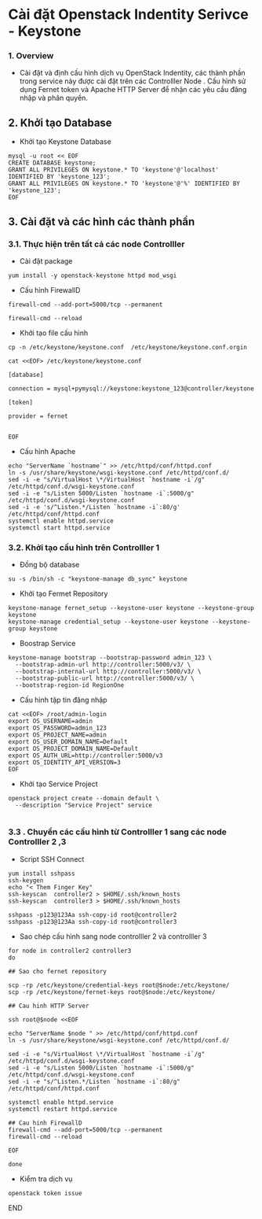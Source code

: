 
# Cài đặt Openstack Indentity Serivce - Keystone


### 1. Overview

- Cài đặt và định cấu hình dịch vụ  OpenStack Indentity, các thành phần trong service này được cài đặt trên các Controlller Node . Cấu hình sử dụng Fernet token  và Apache HTTP Server để nhận các yêu cầu đăng nhập và phân quyền.

## 2. Khởi tạo Database

- Khởi tạo Keystone Database 

```
mysql -u root << EOF
CREATE DATABASE keystone;
GRANT ALL PRIVILEGES ON keystone.* TO 'keystone'@'localhost' IDENTIFIED BY 'keystone_123';
GRANT ALL PRIVILEGES ON keystone.* TO 'keystone'@'%' IDENTIFIED BY 'keystone_123';
EOF
```

## 3. Cài đặt và  các hình các thành phần 


### 3.1. Thực hiện trên tất cả các node Controlller

- Cài đặt package

```
yum install -y openstack-keystone httpd mod_wsgi
```


- Cấu hình FirewallD
```
firewall-cmd --add-port=5000/tcp --permanent 

firewall-cmd --reload
```

- Khởi tạo file cấu hình 
```
cp -n /etc/keystone/keystone.conf  /etc/keystone/keystone.conf.orgin

cat <<EOF> /etc/keystone/keystone.conf

[database]

connection = mysql+pymysql://keystone:keystone_123@controller/keystone

[token]

provider = fernet


EOF

```

- Cấu hình Apache
```
echo "ServerName `hostname`" >> /etc/httpd/conf/httpd.conf
ln -s /usr/share/keystone/wsgi-keystone.conf /etc/httpd/conf.d/
sed -i -e "s/VirtualHost \*/VirtualHost `hostname -i`/g" /etc/httpd/conf.d/wsgi-keystone.conf 
sed -i -e "s/Listen 5000/Listen `hostname -i`:5000/g" /etc/httpd/conf.d/wsgi-keystone.conf 
sed -i -e 's/^Listen.*/Listen `hostname -i`:80/g' /etc/httpd/conf/httpd.conf 
systemctl enable httpd.service
systemctl start httpd.service
```


### 3.2. Khởi tạo cấu hình trên Controlller 1


- Đồng bộ database

```
su -s /bin/sh -c "keystone-manage db_sync" keystone

```

- Khởi tạo Fermet Repository

```
keystone-manage fernet_setup --keystone-user keystone --keystone-group keystone
keystone-manage credential_setup --keystone-user keystone --keystone-group keystone
```

- Boostrap Service

```
keystone-manage bootstrap --bootstrap-password admin_123 \
  --bootstrap-admin-url http://controller:5000/v3/ \
  --bootstrap-internal-url http://controller:5000/v3/ \
  --bootstrap-public-url http://controller:5000/v3/ \
  --bootstrap-region-id RegionOne
```



- Cấu hình tập tin đăng nhập
```
cat <<EOF> /root/admin-login
export OS_USERNAME=admin
export OS_PASSWORD=admin_123
export OS_PROJECT_NAME=admin
export OS_USER_DOMAIN_NAME=Default
export OS_PROJECT_DOMAIN_NAME=Default
export OS_AUTH_URL=http://controller:5000/v3
export OS_IDENTITY_API_VERSION=3
EOF
```

- Khởi tạo Service Project
```
openstack project create --domain default \
  --description "Service Project" service


```

### 3.3 . Chuyển các cấu hình từ Controlller 1 sang các node Controlller 2 ,3 



- Script SSH Connect 

```
yum install sshpass
ssh-keygen
echo "< Them Finger Key"
ssh-keyscan  controller2 > $HOME/.ssh/known_hosts 
ssh-keyscan  controller3 > $HOME/.ssh/known_hosts 

sshpass -p123@123Aa ssh-copy-id root@controller2   
sshpass -p123@123Aa ssh-copy-id root@controller3

```

- Sao chép cấu hình sang node controlller 2 và controlller 3

```
for node in controller2 controller3
do 

## Sao cho fernet repository

scp -rp /etc/keystone/credential-keys root@$node:/etc/keystone/
scp -rp /etc/keystone/fernet-keys root@$node:/etc/keystone/

## Cau hinh HTTP Server

ssh root@$node <<EOF

echo "ServerName $node " >> /etc/httpd/conf/httpd.conf
ln -s /usr/share/keystone/wsgi-keystone.conf /etc/httpd/conf.d/

sed -i -e "s/VirtualHost \*/VirtualHost `hostname -i`/g" /etc/httpd/conf.d/wsgi-keystone.conf 
sed -i -e "s/Listen 5000/Listen `hostname -i`:5000/g" /etc/httpd/conf.d/wsgi-keystone.conf 
sed -i -e "s/^Listen.*/Listen `hostname -i`:80/g" /etc/httpd/conf/httpd.conf 

systemctl enable httpd.service
systemctl restart httpd.service 

## Cau hinh FirewallD
firewall-cmd --add-port=5000/tcp --permanent 
firewall-cmd --reload

EOF

done

```

- Kiểm tra dịch vụ
```
openstack token issue
```



END